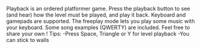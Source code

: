 Playback is an ordered platformer game.
Press the playback button to see (and hear) how the level must be played, and play it back.
Keyboard and gamepads are supported.
The freeplay mode lets you play some music with your keyboard. Some song examples (QWERTY) are included. Feel free to share your own !
Tips:
-Press Space, Triangle or Y for level playback
-You can stick to walls
